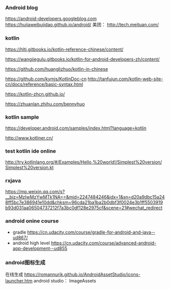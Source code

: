 
### Android blog
https://android-developers.googleblog.com
https://hujiaweibujidao.github.io/android/
美团：
http://tech.meituan.com/


### kotlin
https://hltj.gitbooks.io/kotlin-reference-chinese/content/

https://wangjiegulu.gitbooks.io/kotlin-for-android-developers-zh/content/

https://github.com/huanglizhuo/kotlin-in-chinese

https://github.com/kymjs/KotlinDoc-cn
http://tanfujun.com/kotlin-web-site-cn/docs/reference/basic-syntax.html

https://kotlin-zhcn.github.io/

https://zhuanlan.zhihu.com/bennyhuo

### kotlin sample
https://developer.android.com/samples/index.html?language=kotlin


http://www.kotliner.cn/
### test kotlin ide online
http://try.kotlinlang.org/#/Examples/Hello,%20world!/Simplest%20version/Simplest%20version.kt


### rxjava
https://mp.weixin.qq.com/s?__biz=MzIwMzYwMTk1NA==&mid=2247484246&idx=1&sn=d20a9dbc15a248ff5bc7e386941e10dd&chksm=96cda21ba1ba2b0dbf3f0024e3b1ff5503919b93d031aa06504737212f7a3bc0df128e2975cf&scene=21#wechat_redirect

### android onine course
- gradle https://cn.udacity.com/course/gradle-for-android-and-java--ud867/
- android high level https://cn.udacity.com/course/advanced-android-app-development--ud855


### android图标生成
在线生成
https://romannurik.github.io/AndroidAssetStudio/icons-launcher.htm
android studio：
ImageAssets
